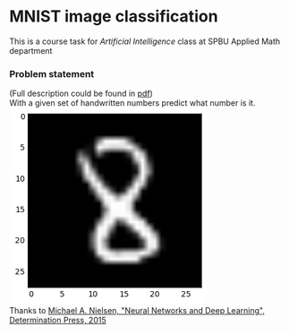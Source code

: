 # MNIST image classification

This is a course task for *Artificial Intelligence* class at SPBU Applied Math department <br>

### Problem statement
(Full description could be found in [pdf](paper/paper.pdf))<br>
With a given set of handwritten numbers predict what number is it. <br>
![example](images/image_example.png) <br>
Thanks to [Michael A. Nielsen, "Neural Networks and Deep Learning", Determination Press, 2015](http://neuralnetworksanddeeplearning.com/index.html)
